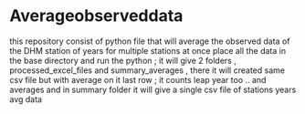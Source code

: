 # Averageobserveddata
this repository consist of python file that will average the observed data of the DHM station of years for multiple stations at once 
place all the data in the base directory and run the python ; it will give 2 folders , processed_excel_files and summary_averages , there it will created same csv file but with average on it last row ; it counts leap year too .. and averages and in summary folder it will give a single csv file of stations years avg data 

